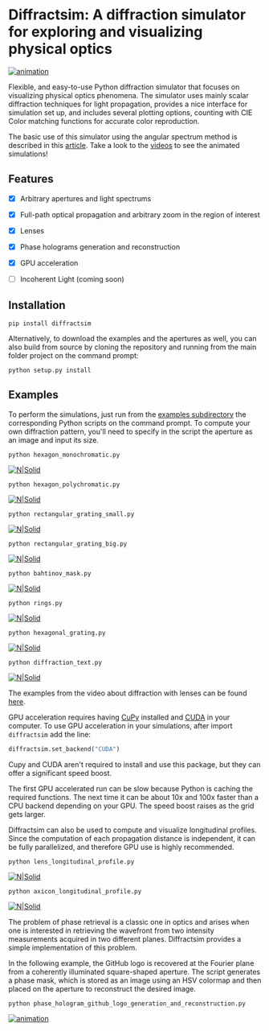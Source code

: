 # Diffractsim: A diffraction simulator for exploring and visualizing physical optics

[![animation](/images/diffraction_animated.gif)](https://www.youtube.com/watch?v=Ft8CMEooBAE&list=PLYkZehxPE_IhyO6wC21nFP0q1ZYGIW4l1&index=1)


Flexible, and easy-to-use Python diffraction simulator that focuses on visualizing physical optics phenomena. The simulator uses mainly scalar diffraction techniques for light propagation, provides a nice interface for simulation set up, and includes several plotting options, counting with CIE Color matching functions for accurate color reproduction.

The basic use of this simulator using the angular spectrum method is described in this [article](https://rafael-fuente.github.io/simulating-diffraction-patterns-with-the-angular-spectrum-method-and-python.html). Take a look to the [videos](https://www.youtube.com/watch?v=Ft8CMEooBAE&list=PLYkZehxPE_IhyO6wC21nFP0q1ZYGIW4l1&index=1) to see the animated simulations!

## Features

- [x] Arbitrary apertures and light spectrums
- [x] Full-path optical propagation and arbitrary zoom in the region of interest
- [x] Lenses
- [x] Phase holograms generation and reconstruction
- [x] GPU acceleration
- [ ] Incoherent Light (coming soon)


## Installation
```
pip install diffractsim
```

Alternatively, to download the examples and the apertures as well, you can also build from source by cloning the repository and running from the main folder project on the command prompt:
```
python setup.py install
```

## Examples

To perform the simulations, just run from the [examples subdirectory](https://github.com/rafael-fuente/Diffraction-Simulations--Angular-Spectrum-Method/tree/main/examples) the corresponding Python scripts on the command prompt. 
To compute your own diffraction pattern, you'll need to specify in the script the aperture as an image and input its size.

```
python hexagon_monochromatic.py
```

[![N|Solid](/images/hexagon_monochromatic.png)](/examples/hexagon_monochromatic.py)

```
python hexagon_polychromatic.py
```

[![N|Solid](/images/hexagon_polychromatic.png)](/examples/hexagon_polychromatic.py)

```
python rectangular_grating_small.py
```

[![N|Solid](/images/rectangular_grating_small.png)](/examples/rectangular_grating_small.py)

```
python rectangular_grating_big.py
```

[![N|Solid](/images/rectangular_grating_big.png)](/examples/rectangular_grating_big.py)

```
python bahtinov_mask.py
```

[![N|Solid](/images/bahtinov_mask.png)](/examples/bahtinov_mask.py)

```
python rings.py
```

[![N|Solid](/images/rings.png)](/examples/rings.py)

```
python hexagonal_grating.py
```

[![N|Solid](/images/hexagonal_grating.png)](/examples/hexagonal_grating.py)

```
python diffraction_text.py
```

[![N|Solid](/images/text.png)](/examples/text.py)

The examples from the video about diffraction with lenses can be found [here](https://github.com/rafael-fuente/Diffraction-Simulations--Angular-Spectrum-Method/blob/main/Simulations%20with%20lenses.md).

GPU acceleration requires having [CuPy](https://docs.cupy.dev/en/stable/install.html) installed and [CUDA](https://developer.nvidia.com/cuda-downloads) in your computer. 
To use GPU acceleration in your simulations, after import `diffractsim` add the line:

```python
diffractsim.set_backend("CUDA")
```
Cupy and CUDA aren't required to install and use this package, but they can offer a significant speed boost.

The first GPU accelerated run can be slow because Python is caching the required functions. The next time it can be about 10x and 100x faster than a CPU backend depending on your GPU. The speed boost raises as the grid gets larger.


Diffractsim can also be used to compute and visualize longitudinal profiles. Since the computation of each propagation distance is independent, it can be fully parallelized, and therefore GPU use is highly recommended.

```
python lens_longitudinal_profile.py
```

[![N|Solid](/images/lens_longitudinal_profile.png)](/examples/lens_longitudinal_profile.py)


```
python axicon_longitudinal_profile.py
```

[![N|Solid](/images/axicon_longitudinal_profile.png)](/examples/axicon_longitudinal_profile.py)


The problem of phase retrieval is a classic one in optics and arises when one is interested in retrieving the wavefront from two intensity measurements acquired in two different planes. Diffractsim provides a simple implementation of this problem.

In the following example, the GitHub logo is recovered at the Fourier plane from a coherently illuminated square-shaped aperture. The script generates a phase mask, which is stored as an image using an HSV colormap and then placed on the aperture to reconstruct the desired image.

```
python phase_hologram_github_logo_generation_and_reconstruction.py
```

[![animation](/images/github_logo.gif)](/examples/phase_hologram_github_logo_generation_and_reconstruction.py)
